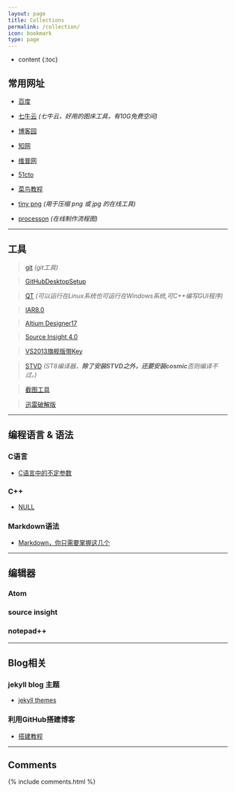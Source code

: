```yaml
---
layout: page
title: Collections
permalink: /collection/
icon: bookmark
type: page
---
```


* content
{:toc}

## 常用网址

- [百度](https://www.baidu.com/)

- [七牛云](https://portal.qiniu.com/bucket/image/resource)	*(七牛云，好用的图床工具，有10G免费空间)*

- [博客园](http://www.cnblogs.com/)
  
- [知网](http://www.cnki.net/)

- [维普网](http://www.cqvip.com/)

- [51cto](http://www.51cto.com/)

- [菜鸟教程](http://www.runoob.com/)

- [tiny png](https://tinypng.com/)	*(用于压缩 png 或 jpg 的在线工具)*

- [processon](https://www.processon.com/)	*(在线制作流程图)*

---

## 工具

>[git](https://pan.baidu.com/s/1jIl9xAI)	*(git工具)*

>[GitHubDesktopSetup](http://pan.baidu.com/s/1slFhyo9)
	
>[QT](https://pan.baidu.com/s/1i5wuEw9)	*(可以运行在Linux系统也可运行在Windows系统,可C++编写GUI程序)*

>[IAR8.0](http://pan.baidu.com/s/1i5oZpY1)
	
>[Altium Designer17](http://pan.baidu.com/s/1gfktF6z)

>[Source Insight 4.0](http://pan.baidu.com/s/1miaaawS)
	
>[VS2013旗舰版带Key](https://pan.baidu.com/s/1c2CJSOC)
	
>[STVD](http://pan.baidu.com/s/1i5aMn2X)	*(ST8编译器，**除了安装STVD之外，还要安装cosmic**否则编译不过。)*
	
>[截图工具](http://pan.baidu.com/s/1i4OAOM5)

>[迅雷破解版](http://pan.baidu.com/s/1c2jKoqW)

---

## 编程语言 & 语法

### C语言

* [C语言中的不定参数](http://kmplayer.iteye.com/blog/842715)


### C++

- [NULL](https://www.baidu.com)

### Markdown语法

* [Markdown，你只需要掌握这几个](http://www.cnblogs.com/crazyant007/p/4220066.html)

---

## 编辑器

### Atom


### source insight

### notepad++

---

## Blog相关

### jekyll blog 主题
* [jekyll themes](http://jekyllthemes.org/)

### 利用GitHub搭建博客
* [搭建教程](http://www.cnfeat.com/blog/2014/05/10/how-to-build-a-blog/)

---

## Comments

{% include comments.html %}
